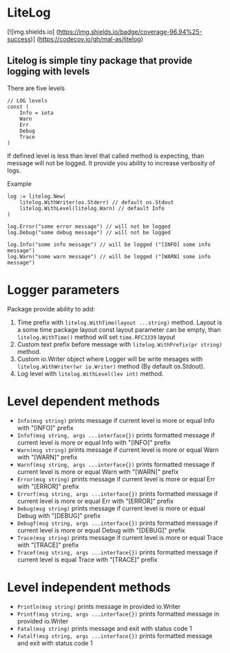 # LiteLog
[![img.shields.io] (https://img.shields.io/badge/coverage-96.94%25-success)] (https://codecov.io/gh/mal-as/litelog)

## Litelog is simple tiny package that provide logging with levels
There are five levels 
```
// LOG levels
const (
	Info = iota
	Warn
	Err
	Debug
	Trace
)
```
If defined level is less than level that called method is expecting, than message will not be logged.
It provide you ability to increase verbosity of logs.

Example

```
log := litelog.New(
    litelog.WithWriter(os.Stderr) // default os.Stdout
    litelog.WithLevel(litelog.Warn) // default Info
)

log.Error("some error message") // will not be logged
log.Debug("some debug message") // will not be logged

log.Info("some info message") // will be logged ("[INFO] some info message")
log.Warn("some warn message") // will be logged ("[WARN] some info message")
```
# Logger parameters
Package provide ability to add: 
1. Time prefix with ```litelog.WithTime(layout ...string)``` method. Layout is a some time package layout const
layout parameter can be empty, than ```litelog.WithTime()``` method will set ```time.RFC3339``` layout
2. Custom text prefix before message with ```litelog.WithPrefix(pr string)``` method.
3. Custom io.Writer object where Logger will be write mesages with ```litelog.WithWriter(wr io.Writer)``` method (By default os.Stdout).
4. Log level with ```litelog.WithLevel(lev int)``` method.

# Level dependent methods
* ```Info(msg string)``` prints message if current level is more or equal Info with "[INFO]" prefix
* ```Infof(msg string, args ...interface{})``` prints formatted message if current level is more or equal Info with "[INFO]" prefix
* ```Warn(msg string)``` prints message if current level is more or equal Warn with "[WARN]" prefix
* ```Warnf(msg string, args ...interface{})``` prints formatted message if current level is more or equal Warn with "[WARN]" prefix
* ```Error(msg string)``` prints message if current level is more or equal Err with "[ERROR]" prefix
* ```Errorf(msg string, args ...interface{})``` prints formatted message if current level is more or equal Err with "[ERROR]" prefix
* ```Debug(msg string)``` prints message if current level is more or equal Debug with "[DEBUG]" prefix
* ```Debugf(msg string, args ...interface{})``` prints formatted message if current level is more or equal Debug with "[DEBUG]" prefix
* ```Trace(msg string)``` prints message if current level is more or equal Trace with "[TRACE]" prefix
* ```Tracef(msg string, args ...interface{})``` prints formatted message if current level is equal Trace with "[TRACE]" prefix

# Level independent methods
* ```Println(msg string)``` prints message in provided io.Writer
* ```Printf(msg string, args ...interface{})``` prints formatted message in provided io.Writer
* ```Fatal(msg string)``` prints message and exit with status code 1
* ```Fatalf(msg string, args ...interface{})``` prints formatted message and exit with status code 1
